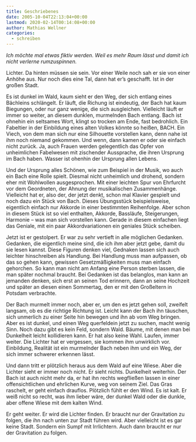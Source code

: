 ```yaml
---
title: Geschriebenes
date: 2005-10-04T22:13:04+00:00
lastmod: 2020-02-14T00:14:08+00:00
author: Mathias Wellner
categories:
  - schreiben
---
```

_Ich möchte mal etwas fiktiv werden. Weil es mehr Raum lässt und damit ich nicht verlerne rumzuspinnen._

Lichter. Da hinten müssen sie sein. Vor einer Weile noch sah er sie von einer Anhöhe aus. Nur noch dies eine Tal, dann hat er&#8217;s geschafft. Ist in der großen Stadt. 

Es ist dunkel im Wald, kaum sieht er den Weg, der sich entlang eines Bächleins schlängelt. Er läuft, die Richung ist eindeutig, der Bach hat kaum Biegungen, oder nur ganz wenige, die sich ausgleichen. Vielleicht läuft er immer so weiter, an diesem dunklen, murmelnden Bach entlang. Bach ist ohnehin ein seltsames Wort, klingt so trocken am Ende, fast bedrohlich. Ein Fabeltier in der Einbildung eines alten Volkes könnte so heißen, BACH. Ein Viech, von dem man sich nur eine Silhouette vorstellen kann, denn nahe ist ihm noch niemand gekommen. Und wenn, dann kamen er oder sie einfach nicht zurück. Ja, auch Frauen werden gelegentlich das Opfer von unheimlichen Fabelwesen mit zischender Aussprache, die ihren Ursprung im Bach haben. Wasser ist ohenhin der Ursprung allen Lebens. 

Und der Ursprung alles Schönen, wie zum Beispiel in der Musik, wo auch ein Bach eine Rolle spielt. Diesmal nicht unheimlich und drohend, sondern eher mit Wohlwollen ausgesprochen. Mit einer leichten Spur von Ehrfurcht vor dem Geordneten, der Ahnung der musikalischen Zusammenhänge. Vielleicht hat er, also der, der jetzt denkt, schon mal Klavier gespielt und noch dazu ein Stück von Bach. Dieses Übungsstück beispielsweise, eigentlich einfach nur Akkorde in einer bestimmten Reihenfolge. Aber schon in diesem Stück ist so viel enthalten, Akkorde, Bassläufe, Steigerungen, Harmonie &#8211; was man sich vorstellen kann. Gerade in diesem einfachen liegt das Geniale, mit ein paar Akkordvariationen ein geniales Stück scheiben. 

Jetzt ist er gestolpert. Er war zu sehr vertieft in alle möglichen Gedanken. Gedanken, die eigentlich meine sind, die ich ihm aber jetzt gebe, damit du sie lesen kannst. Diese Figuren denken viel, Gednaken lassen sich auch leichter hinschreiben als Handlung. Bei Handlung muss man aufpassen, ob das so gehen kann, gewissen Gesetzmäßigkeiten muss man einfach gehorchen. So kann man nicht am Anfang eine Person sterben lassen, die man später nochmal braucht. Bei Gedanken ist das belanglos, man kann an jemanden denken, sich erst an seinen Tod erinnern, dann an seine Hochzeit und später an diesen einen Sommertag, den er mit den Großeltern in Potsdam verbrachte. 

Der Bach murmelt immer noch, aber er, um den es jetzt gehen soll, zweifelt langsam, ob es die richtige Richtung ist. Leicht kann der Bach ihn täuschen, sich unmerlich zu einer Seite hin bewegen und ihn ab vom Weg bringen. Aber es ist dunkel, und einen Weg querfeldein jetzt zu suchen, macht wenig Sinn. Noch dazu gibt es kein Feld, sondern Wald. Bäume, mit denen man bei Dunkelheit leicht kollidieren kann. Er hat also keine Wahl. Laufen, immer weiter. Die Lichter hat er vergessen, sie kommen ihm unwirklich vor. Einbildung, Realität ist ein murmelnder Bach neben ihm und ein Weg, der sich immer schwerer erkennen lässt. 

Und dann tritt er plötzlich heraus aus dem Wald auf eine Wiese. Aber die Lichter sieht er immer noch nicht. Er sieht nichts. Dunkelheit weiterhin. Der Bach ist auch nicht mehr da, er hat ihn rechts wegfließen lassen in einer offensichtlichen und ehrlichen Kurve, weg von seinem Ziel. Das Gras raschelt, er geht einfach drauflos. Plötzlich fühlt er den Wind. Es ist kalt. Er weiß nicht so recht, was ihm lieber wäre, der dunkel Wald oder die dunkle, aber offene Wiese mit dem kalten Wind. 

Er geht weiter. Er wird die Lichter finden. Er braucht nur der Gravitation zu folgen, die ihn nach unten zur Stadt führen wird. Aber vielleicht ist es gar keine Stadt. Sondern ein Sumpf mit Irrlichtern. Auch dann braucht er nur der Gravitation zu folgen.